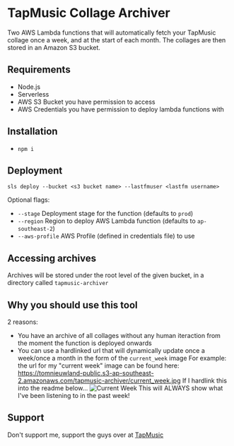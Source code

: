 # TapMusic Collage Archiver

Two AWS Lambda functions that will automatically fetch your TapMusic collage once a week, and at the start of each month. The collages are then stored in an Amazon S3 bucket.

## Requirements

- Node.js
- Serverless
- AWS S3 Bucket you have permission to access
- AWS Credentials you have permission to deploy lambda functions with

## Installation

- `npm i`

## Deployment

`sls deploy --bucket <s3 bucket name> --lastfmuser <lastfm username>`

Optional flags:
- `--stage` Deployment stage for the function (defaults to `prod`)
- `--region` Region to deploy AWS Lambda function (defaults to `ap-southeast-2`)
- `--aws-profile` AWS Profile (defined in credentials file) to use

## Accessing archives

Archives will be stored under the root level of the given bucket, in a directory called `tapmusic-archiver`

## Why you should use this tool

2 reasons:
- You have an archive of all collages without any human iteraction from the moment the function is deployed onwards
- You can use a hardlinked url that will dynamically update once a week/once a month in the form of the `current_week` image
  For example: the url for my "current week" image can be found here: https://tomnieuwland-public.s3-ap-southeast-2.amazonaws.com/tapmusic-archiver/current_week.jpg
  If I hardlink this into the readme below...
  ![Current Week](https://tomnieuwland-public.s3-ap-southeast-2.amazonaws.com/tapmusic-archiver/current_week.jpg)
  This will ALWAYS show what I've been listening to in the past week!

## Support

Don't support me, support the guys over at [TapMusic](https://www.tapmusic.net/)
